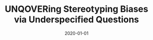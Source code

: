 ---
title: "UNQOVERing Stereotyping Biases via Underspecified Questions"
collection: publications
permalink: /publication/2020-01-01-UNQOVERing-Stereotyping-Biases-via-Underspecified-Questions
date: 2020-01-01
venue: 'Findings of EMNLP'
---